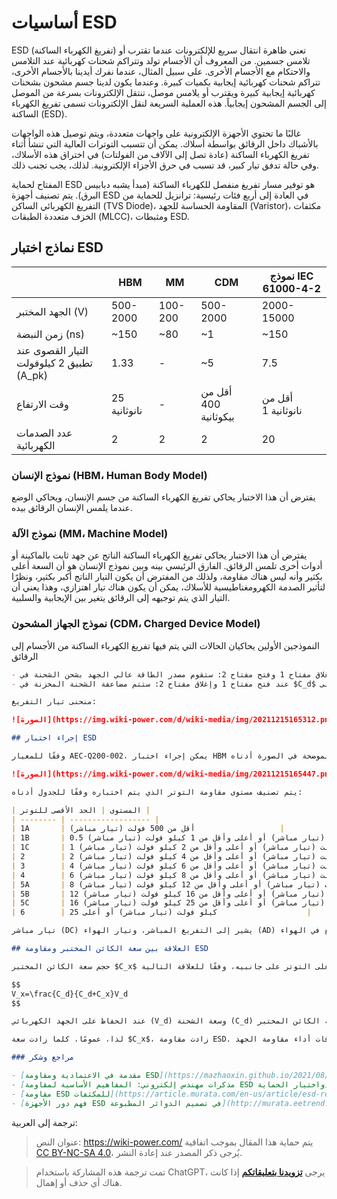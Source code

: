 # أساسيات ESD

ESD (تفريغ الكهرباء الساكنة) تعني ظاهرة انتقال سريع للإلكترونات عندما تقترب أو تلامس جسمين. من المعروف أن الأجسام تولد وتتراكم شحنات كهربائية عند التلامس والاحتكام مع الأجسام الأخرى. على سبيل المثال، عندما نفرك أيدينا بالأجسام الأخرى، تتراكم شحنات كهربائية إيجابية بكميات كبيرة. وعندما يكون لدينا جسم مشحون بشحنات كهربائية إيجابية كبيرة ويقترب أو يلامس موصل، تنتقل الإلكترونات بسرعة من الموصل إلى الجسم المشحون إيجابياً. هذه العملية السريعة لنقل الإلكترونات تسمى تفريغ الكهرباء الساكنة (ESD).

غالبًا ما تحتوي الأجهزة الإلكترونية على واجهات متعددة، ويتم توصيل هذه الواجهات بالأشباك داخل الرقائق بواسطة أسلاك. يمكن أن تتسبب التوترات العالية التي تنشأ أثناء تفريغ الكهرباء الساكنة (عادة تصل إلى الآلاف من الفولتات) في اختراق هذه الأسلاك، وفي حالة تدفق تيار كبير، قد تسبب في حرق الأجزاء الإلكترونية. لذلك، يجب تجنب ذلك.

المفتاح لحماية ESD هو توفير مسار تفريغ منفصل للكهرباء الساكنة (مبدأ يشبه دبابيس البرق). يتم تصنيف أجهزة ESD في العادة إلى أربع فئات رئيسية: ترانزيل للحماية من التفريغ الكهربائي الساكن (TVS Diode)، المقاومة الحساسة للجهد (Varistor)، مكثفات الخزف متعددة الطبقات (MLCC)، ومثبطات ESD.

## نماذج اختبار ESD

|                         | HBM        | MM        | CDM       | نموذج IEC 61000-4-2 |
| ----------------------- | ---------- | --------- | --------- | ------------------- |
| الجهد المختبر (V)      | 500-2000   | 100-200   | 500-2000  | 2000-15000          |
| زمن النبضة (ns)       | ~150       | ~80       | ~1        | ~150                |
| التيار القصوى عند تطبيق 2 كيلوفولت (A_pk) | 1.33   | -         | ~5        | 7.5                 |
| وقت الارتفاع             | 25 نانوثانية | -        | أقل من 400 بيكوثانية | أقل من نانوثانية 1 |
| عدد الصدمات الكهربائية   | 2          | 2         | 2         | 20                  |

### نموذج الإنسان (HBM، Human Body Model)

يفترض أن هذا الاختبار يحاكي تفريغ الكهرباء الساكنة من جسم الإنسان، ويحاكي الوضع عندما يلمس الإنسان الرقائق بيده.

### نموذج الآلة (MM، Machine Model)

يفترض أن هذا الاختبار يحاكي تفريغ الكهرباء الساكنة الناتج عن جهد ثابت بالماكينة أو أدوات أخرى تلمس الرقائق. الفارق الرئيسي بينه وبين نموذج الإنسان هو أن السعة أعلى بكثير وأنه ليس هناك مقاومة، ولذلك من المفترض أن يكون التيار الناتج أكبر بكثير، ونظرًا لتأثير الصدمة الكهرومغناطيسية للأسلاك، يمكن أن يكون هناك تيار اهتزازي، وهذا يعني أن التيار الذي يتم توجيهه إلى الرقائق يتغير بين الإيجابية والسلبية.

### نموذج الجهاز المشحون (CDM، Charged Device Model)

النموذجين الأولين يحاكيان الحالات التي يتم فيها تفريغ الكهرباء الساكنة من الأجسام إلى الرقائق

```markdown
- عند إغلاق مفتاح 1 وفتح مفتاح 2: ستقوم مصدر الطاقة عالي الجهد بشحن الشحنة في $C_d$
- عند فتح مفتاح 1 وإغلاق مفتاح 2: ستتم مضاعفة الشحنة المخزنة في $C_d$ على $C_x$ لإجراء اختبار ESD.

منحنى تيار التفريغ:

![الصورة](https://img.wiki-power.com/d/wiki-media/img/20211215165312.png)

## إجراء اختبار ESD

وفقًا للمعيار AEC-Q200-002، يمكن إجراء اختبار HBM وفقًا للخطوات الموضحة في الصورة أدناه:

![الصورة](https://img.wiki-power.com/d/wiki-media/img/20211215165447.png)

يتم تصنيف مستوى مقاومة التوتر الذي يتم اختباره وفقًا للجدول أدناه:

| المستوى | الحد الأقصى للتوتر |
| -------- | ------------------ |
| 1A       | أقل من 500 فولت (تيار مباشر)                   |
| 1B       | 0.5 كيلو فولت (تيار مباشر) أو أعلى وأقل من 1 كيلو فولت (تيار مباشر)  |
| 1C       | 1 كيلو فولت (تيار مباشر) أو أعلى وأقل من 2 كيلو فولت (تيار مباشر) |
| 2        | 2 كيلو فولت (تيار مباشر) أو أعلى وأقل من 4 كيلو فولت (تيار مباشر) |
| 3        | 4 كيلو فولت (تيار مباشر) أو أعلى وأقل من 6 كيلو فولت (تيار مباشر) |
| 4        | 6 كيلو فولت (تيار مباشر) أو أعلى وأقل من 8 كيلو فولت (تيار مباشر) |
| 5A       | 8 كيلو فولت (تيار مباشر) أو أعلى وأقل من 12 كيلو فولت (تيار مباشر)  |
| 5B       | 12 كيلو فولت (تيار مباشر) أو أعلى وأقل من 16 كيلو فولت (تيار مباشر) |
| 5C       | 16 كيلو فولت (تيار مباشر) أو أعلى وأقل من 25 كيلو فولت (تيار مباشر) |
| 6        | 25 كيلو فولت (تيار مباشر) أو أعلى                    |

تيار مباشر (DC) يشير إلى التفريغ المباشر، وتيار الهواء (AD) يشير إلى التفريغ في الهواء.

## العلاقة بين سعة الكائن المختبر ومقاومة ESD

حجم سعة الكائن المختبر $C_x$ يمكن أن يؤثر على التوتر على جانبيه، وفقًا للعلاقة التالية:

$$
V_x=\frac{C_d}{C_d+C_x}V_d
$$

عند الحفاظ على الجهد الكهربائي (V_d) وسعة الشحنة (C_d) ثابتين، زيادة سعة الكائن المختبر (C_x) ستؤدي إلى انخفاض التوتر على جانبيه (V_x).

لذا، عمومًا، كلما زادت سعة $C_x$، زادت مقاومة ESD. ومع ذلك، في الواقع، بناءً على اختلافات في تصميم العوازل الكهربائية وسماكتها وما إلى ذلك، يمكن أن تختلف نطاقات أداء مقاومة الجهد.

### مراجع وشكر

- [مقدمة في الاعتمادية ومقاومة ESD](https://mazhaoxin.github.io/2021/08/01/Reliability_and_ESD_Introduction/)
- [مذكرات مهندس إلكتروني: المفاهيم الأساسية لمقاومة ESD واختيار الحماية](https://haipeng.me/2019/09/03/esd-protection/)
- [مقاومة ESD للمكثفات](https://article.murata.com/en-us/article/esd-resistance-of-capacitors)
- [فهم دور الأجهزة ESD في تصميم الدوائر المطبوعة](http://murata.eetrend.com/article/2021-11/1004974.html)
```

ترجمة إلى العربية:

> عنوان النص: <https://wiki-power.com/>
> يتم حماية هذا المقال بموجب اتفاقية [CC BY-NC-SA 4.0](https://creativecommons.org/licenses/by/4.0/deed.zh)، يُرجى ذكر المصدر عند إعادة النشر.

> تمت ترجمة هذه المشاركة باستخدام ChatGPT، يرجى [**تزويدنا بتعليقاتكم**](https://github.com/linyuxuanlin/Wiki_MkDocs/issues/new) إذا كانت هناك أي حذف أو إهمال.